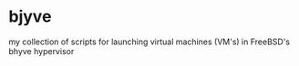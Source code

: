 # bjyve
my collection of scripts for launching virtual machines (VM's) in FreeBSD's bhyve hypervisor
